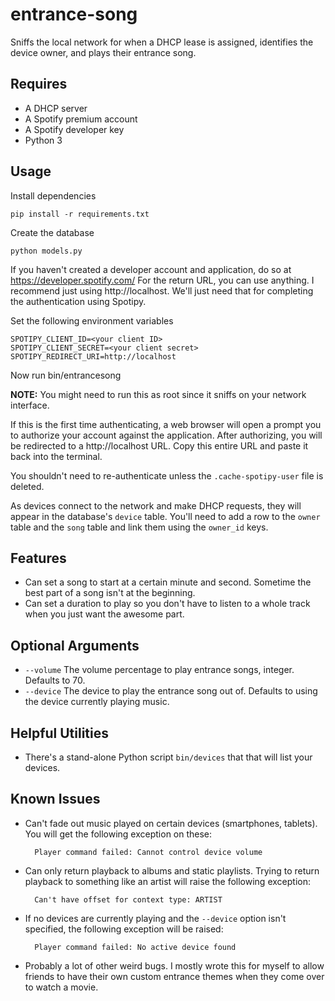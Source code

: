 entrance-song
===============

Sniffs the local network for when a DHCP lease is assigned, identifies the device
owner, and plays their entrance song.

## Requires

* A DHCP server
* A Spotify premium account
* A Spotify developer key
* Python 3

## Usage

Install dependencies

    pip install -r requirements.txt

Create the database

    python models.py

If you haven't created a developer account and application, do so at https://developer.spotify.com/
For the return URL, you can use anything. I recommend just using http://localhost. We'll just need that
for completing the authentication using Spotipy.

Set the following environment variables

    SPOTIPY_CLIENT_ID=<your client ID>
    SPOTIPY_CLIENT_SECRET=<your client secret>
    SPOTIPY_REDIRECT_URI=http://localhost

Now run bin/entrancesong

**NOTE:** You might need to run this as root since it sniffs on your network interface.

If this is the first time authenticating, a web browser will open a prompt you to
authorize your account against the application. After authorizing, you will be
redirected to a http://localhost URL. Copy this entire URL and paste it back into the terminal.

You shouldn't need to re-authenticate unless the `.cache-spotipy-user` file is
deleted.

As devices connect to the network and make DHCP requests, they will appear in the
database's `device` table. You'll need to add a row to the `owner` table and the
`song` table and link them using the `owner_id` keys.


## Features

* Can set a song to start at a certain minute and second. Sometime the best part of a song
  isn't at the beginning.
* Can set a duration to play so you don't have to listen to a whole track when you just
  want the awesome part.


## Optional Arguments

* `--volume` The volume percentage to play entrance songs, integer. Defaults to 70.
* `--device` The device to play the entrance song out of. Defaults to using the device 
  currently playing music.

## Helpful Utilities

* There's a stand-alone Python script `bin/devices` that that will list your devices.

## Known Issues

* Can't fade out music played on certain devices (smartphones, tablets). You will get the
  following exception on these:

        Player command failed: Cannot control device volume

* Can only return playback to albums and static playlists. Trying to return playback to
  something like an artist will raise the following exception:

        Can't have offset for context type: ARTIST

* If no devices are currently playing and the `--device` option isn't specified, the
  following exception will be raised:

        Player command failed: No active device found

* Probably a lot of other weird bugs. I mostly wrote this for myself to allow friends
  to have their own custom entrance themes when they come over to watch a movie.
